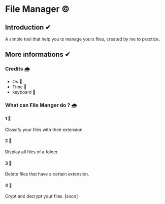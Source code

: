 # File Manager ©
## Introduction ✔
A simple tool that help you to manage yours files, created by me to practice.

## More informations ✔
### Credits 🌧
- Os 🚩
- Time 🚩
- keyboard 🚩
### What can File Manger do ? 🌧
#### 1 📄
Classify your files with their extension.
#### 2 📄
Display all files of a folder.
#### 3 📄
Delete files that have a certain extension.
#### 4 📄
Crypt and decrypt your files. [soon]

